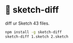 # 💎 sketch-diff

diff ur Sketch 43 files.

```bash
npm install -g sketch-diff
sketch-diff 1.sketch 2.sketch
```
